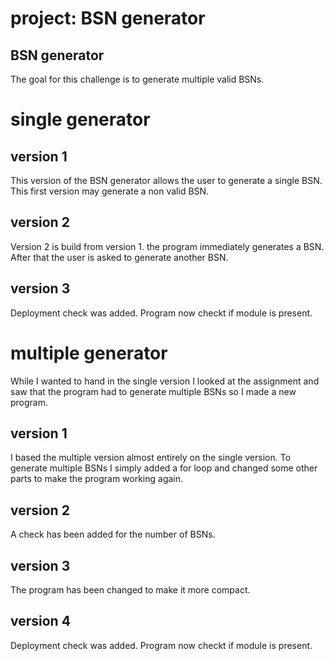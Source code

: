 # project: BSN generator

## BSN generator
The goal for this challenge is to generate multiple valid BSNs.

# single generator
## version 1
This version of the BSN generator allows the user to generate a single BSN. This first version may generate a non valid BSN.

## version 2
Version 2 is build from version 1. the program immediately generates a BSN. After that the user is asked to generate another BSN.

## version 3
Deployment check was added. Program now checkt if module is present.

# multiple generator
While I wanted to hand in the single version I looked at the assignment and saw that the program had to generate multiple BSNs so I made a new program.

## version 1
I based the multiple version almost entirely on the single version. To generate multiple BSNs I simply added a for loop and changed some other parts to make the program working again.

## version 2
A check has been added for the number of BSNs.

## version 3
The program has been changed to make it more compact.

## version 4
Deployment check was added. Program now checkt if module is present.
